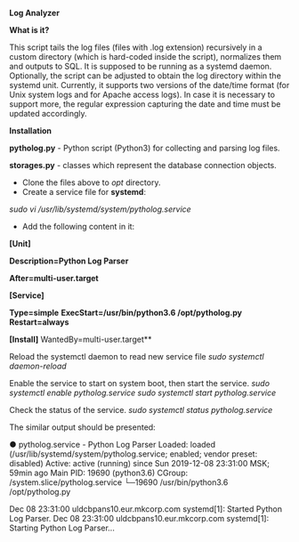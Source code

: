 **Log Analyzer**

**What is it?**

This script tails the log files (files with .log extension) recursively 
in a custom directory (which is hard-coded inside the script), normalizes them 
and outputs to SQL. It is supposed to be running as a systemd daemon.
Optionally, the script can be adjusted to obtain the log directory within 
the systemd unit.
Currently, it supports two versions of the date/time format (for Unix system
logs and for Apache access logs). In case it is necessary to support more, 
the regular expression capturing the date and time must be updated accordingly.


**Installation**

**pytholog.py** - Python script (Python3) for collecting and parsing log files.

**storages.py** - classes which represent the database connection objects.

* Clone the files above to *opt* directory.
* Create a service file for **systemd**:

 *sudo vi /usr/lib/systemd/system/pytholog.service*
 
* Add the following content in it:

 **[Unit]**
 
 **Description=Python Log Parser**
 
 **After=multi-user.target**
 
 **[Service]**
 
 **Type=simple**
 **ExecStart=/usr/bin/python3.6 /opt/pytholog.py**
 **Restart=always**
 
 **[Install]**
 WantedBy=multi-user.target**

Reload the systemctl daemon to read new service file
 *sudo systemctl daemon-reload*

Enable the service to start on system boot, then start the service.
 *sudo systemctl enable pytholog.service*
 *sudo systemctl start pytholog.service*
 
Check the status of the service. 
 *sudo systemctl status pytholog.service*

The similar output should be presented:

 ● pytholog.service - Python Log Parser
    Loaded: loaded (/usr/lib/systemd/system/pytholog.service; enabled; vendor preset: disabled)
    Active: active (running) since Sun 2019-12-08 23:31:00 MSK; 59min ago
  Main PID: 19690 (python3.6)
    CGroup: /system.slice/pytholog.service
            └─19690 /usr/bin/python3.6 /opt/pytholog.py
 
 Dec 08 23:31:00 uldcbpans10.eur.mkcorp.com systemd[1]: Started Python Log Parser.
 Dec 08 23:31:00 uldcbpans10.eur.mkcorp.com systemd[1]: Starting Python Log Parser...
